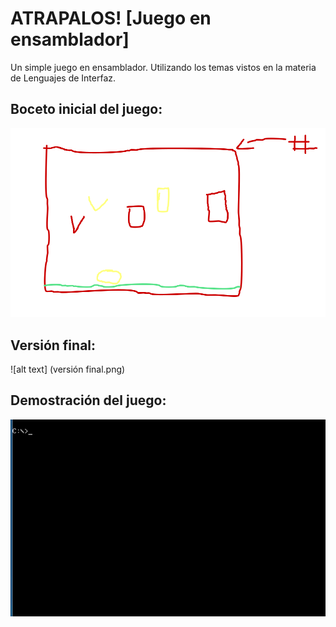 # ATRAPALOS! [Juego en ensamblador]
Un simple juego en ensamblador. Utilizando los temas vistos en la materia de Lenguajes de Interfaz.
## Boceto inicial del juego:
![alt text](boceto_feo.png)

## Versión final:
![alt text] (versión final.png)

## Demostración del juego:
![alt text](Demostración.gif)

